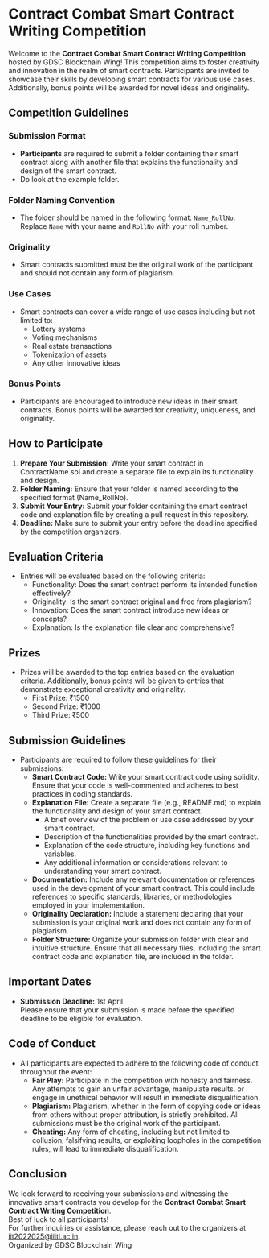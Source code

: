 # Contract Combat Smart Contract Writing Competition

Welcome to the **Contract Combat Smart Contract Writing Competition** hosted by GDSC Blockchain Wing! This competition aims to foster creativity and innovation in the realm of smart contracts. Participants are invited to showcase their skills by developing smart contracts for various use cases. Additionally, bonus points will be awarded for novel ideas and originality.

## Competition Guidelines

### Submission Format
- **Participants** are required to submit a folder containing their smart contract along with another file that explains the functionality and design of the smart contract.
- Do look at the example folder.
  
### Folder Naming Convention
- The folder should be named in the following format: `Name_RollNo`. Replace `Name` with your name and `RollNo` with your roll number.
  
### Originality
- Smart contracts submitted must be the original work of the participant and should not contain any form of plagiarism.

### Use Cases
- Smart contracts can cover a wide range of use cases including but not limited to:
  - Lottery systems
  - Voting mechanisms
  - Real estate transactions
  - Tokenization of assets
  - Any other innovative ideas

### Bonus Points
- Participants are encouraged to introduce new ideas in their smart contracts. Bonus points will be awarded for creativity, uniqueness, and originality.

## How to Participate
1. **Prepare Your Submission:** Write your smart contract in ContractName.sol and create a separate file to explain its functionality and design.
2. **Folder Naming:** Ensure that your folder is named according to the specified format (Name_RollNo).
3. **Submit Your Entry:** Submit your folder containing the smart contract code and explanation file by creating a pull request in this repository.
4. **Deadline:** Make sure to submit your entry before the deadline specified by the competition organizers.


## Evaluation Criteria
- Entries will be evaluated based on the following criteria:
  - Functionality: Does the smart contract perform its intended function effectively?
  - Originality: Is the smart contract original and free from plagiarism?
  - Innovation: Does the smart contract introduce new ideas or concepts?
  - Explanation: Is the explanation file clear and comprehensive?

## Prizes
- Prizes will be awarded to the top entries based on the evaluation criteria. Additionally, bonus points will be given to entries that demonstrate exceptional creativity and originality.
  - First Prize: ₹1500
  - Second Prize: ₹1000
  - Third Prize: ₹500

## Submission Guidelines
- Participants are required to follow these guidelines for their submissions:
  - **Smart Contract Code:** Write your smart contract code using solidity. Ensure that your code is well-commented and adheres to best practices in coding standards.
  - **Explanation File:** Create a separate file (e.g., README.md) to explain the functionality and design of your smart contract.
    - A brief overview of the problem or use case addressed by your smart contract.
    - Description of the functionalities provided by the smart contract.
    - Explanation of the code structure, including key functions and variables.
    - Any additional information or considerations relevant to understanding your smart contract.
  - **Documentation:** Include any relevant documentation or references used in the development of your smart contract. This could include references to specific standards, libraries, or methodologies employed in your implementation.
  - **Originality Declaration:** Include a statement declaring that your submission is your original work and does not contain any form of plagiarism.
  - **Folder Structure:** Organize your submission folder with clear and intuitive structure. Ensure that all necessary files, including the smart contract code and explanation file, are included in the folder.

## Important Dates
- **Submission Deadline:** 1st April<br>
  Please ensure that your submission is made before the specified deadline to be eligible for evaluation.

## Code of Conduct
- All participants are expected to adhere to the following code of conduct throughout the event:
  - **Fair Play:** Participate in the competition with honesty and fairness. Any attempts to gain an unfair advantage, manipulate results, or engage in unethical behavior will result in immediate disqualification.
  - **Plagiarism:** Plagiarism, whether in the form of copying code or ideas from others without proper attribution, is strictly prohibited. All submissions must be the original work of the participant.
  - **Cheating:** Any form of cheating, including but not limited to collusion, falsifying results, or exploiting loopholes in the competition rules, will lead to immediate disqualification.

## Conclusion
We look forward to receiving your submissions and witnessing the innovative smart contracts you develop for the **Contract Combat Smart Contract Writing Competition**.<br>
Best of luck to all participants!<br>
For further inquiries or assistance, please reach out to the organizers at [iit2022025@iiitl.ac.in](mailto:iit2022025@iiitl.ac.in).<br>
Organized by GDSC Blockchain Wing
